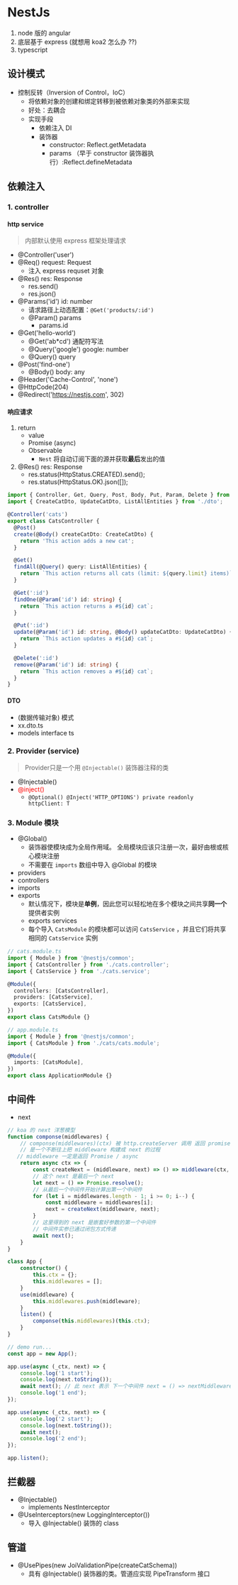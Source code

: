 # NestJs

1. node 版的 angular
2. 底层基于 express (就想用 koa2 怎么办 ??)
3. typescript

## 设计模式

* 控制反转（Inversion of Control，IoC）
  * 将依赖对象的创建和绑定转移到被依赖对象类的外部来实现
  * 好处：去耦合
  * 实现手段
    * 依赖注入 DI
    * 装饰器
      * constructor: Reflect.getMetadata
      * params （早于 constructor 装饰器执行）:Reflect.defineMetadata

## 依赖注入

### 1. controller

#### http service

> 内部默认使用 express 框架处理请求

* @Controller('user')
* @Req() request: Request
  * 注入 express requset 对象
* @Res() res: Response
  * res.send()
  * res.json()
* @Params('id') id: number
  * 请求路径上动态配置：`@Get('products/:id')`
  * @Param() params
    * params.id
* @Get('hello-world')
  * @Get('ab*cd') 通配符写法
  * @Query('google') google: number
  * @Query() query
* @Post('find-one')
  * @Body() body: any
* @Header('Cache-Control', 'none')
* @HttpCode(204)
* @Redirect('https://nestjs.com', 302)

#### 响应请求

1. return
   * value
   * Promise (async)
   * Observable
     * `Nest` 将自动订阅下面的源并获取**最后**发出的值
2. @Res() res: Response
   * res.status(HttpStatus.CREATED).send();
   * res.status(HttpStatus.OK).json([]);

```ts
import { Controller, Get, Query, Post, Body, Put, Param, Delete } from '@nestjs/common';
import { CreateCatDto, UpdateCatDto, ListAllEntities } from './dto';

@Controller('cats')
export class CatsController {
  @Post()
  create(@Body() createCatDto: CreateCatDto) {
    return 'This action adds a new cat';
  }

  @Get()
  findAll(@Query() query: ListAllEntities) {
    return `This action returns all cats (limit: ${query.limit} items)`;
  }

  @Get(':id')
  findOne(@Param('id') id: string) {
    return `This action returns a #${id} cat`;
  }

  @Put(':id')
  update(@Param('id') id: string, @Body() updateCatDto: UpdateCatDto) {
    return `This action updates a #${id} cat`;
  }

  @Delete(':id')
  remove(@Param('id') id: string) {
    return `This action removes a #${id} cat`;
  }
}
```

#### DTO

* (数据传输对象) 模式
* xx.dto.ts
* models interface ts

### 2. Provider (service)

> Provider只是一个用 `@Injectable()` 装饰器注释的类

* @Injectable()
* <font color="red">@inject() </font>
  * `@Optional() @Inject('HTTP_OPTIONS') private readonly httpClient: T`

### 3. Module 模块

* @Global()
  * 装饰器使模块成为全局作用域。 全局模块应该只注册一次，最好由根或核心模块注册
  * 不需要在 `imports` 数组中导入  @Global 的模块
* providers
* controllers
* imports
* exports
  * 默认情况下，模块是**单例**，因此您可以轻松地在多个模块之间共享**同一个**提供者实例
  * exports services
  * 每个导入 `CatsModule` 的模块都可以访问 `CatsService` ，并且它们将共享相同的 `CatsService` 实例

```ts
// cats.module.ts
import { Module } from '@nestjs/common';
import { CatsController } from './cats.controller';
import { CatsService } from './cats.service';

@Module({
  controllers: [CatsController],
  providers: [CatsService],
  exports: [CatsService],
})
export class CatsModule {}

// app.module.ts
import { Module } from '@nestjs/common';
import { CatsModule } from './cats/cats.module';

@Module({
  imports: [CatsModule],
})
export class ApplicationModule {}
```

## 中间件

* next

```ts
// koa 的 next 洋葱模型
function componse(middlewares) {
    // componse(middlewares)(ctx) 被 http.createServer 调用 返回 promise
    // 是一个不断往上把 middleware 构建成 next 的过程
   // middleware 一定是返回 Promise / async
    return async ctx => {
        const createNext = (middleware, next) => () => middleware(ctx, next);
        // 这个 next 是最后一个 next
        let next = () => Promise.resolve();
        // 从最后一个中间件开始计算出第一个中间件
        for (let i = middlewares.length - 1; i >= 0; i--) {
            const middleware = middlewares[i];
            next = createNext(middleware, next);
        }
        // 这里得到的 next 是嵌套好参数的第一个中间件
        // 中间件实参已通过闭包方式传递
        await next();
    }
}

class App {
    constructor() {
        this.ctx = {};
        this.middlewares = [];
    }
    use(middleware) {
        this.middlewares.push(middleware);
    }
    listen() {
        componse(this.middlewares)(this.ctx);
    }
}
```

```ts
// demo run...
const app = new App();

app.use(async (_ctx, next) => {
    console.log('1 start');
    console.log(next.toString());
    await next(); // 此 next 表示 下一个中间件 next = () => nextMiddleware(_ctx, _next)
    console.log('1 end');
});

app.use(async (_ctx, next) => {
    console.log('2 start');
    console.log(next.toString());
    await next();
    console.log('2 end');
});

app.listen();
```

## 拦截器

* @Injectable()
  * implements NestInterceptor
* @UseInterceptors(new LoggingInterceptor())
  * 导入 @Injectable() 装饰的 class

## 管道

* @UsePipes(new JoiValidationPipe(createCatSchema))
  * 具有 @Injectable() 装饰器的类。管道应实现 PipeTransform 接口
